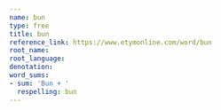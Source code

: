 ```yaml
---
name: bun
type: free
title: bun
reference_link: https://www.etymonline.com/word/bun
root_name: 
root_language: 
denotation: 
word_sums:
- sum: 'Bun + '
  respelling: bun
---
```

